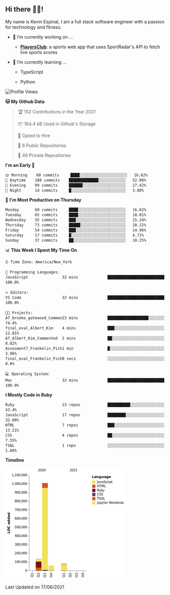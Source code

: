 ## Hi there 👋🏽!

My name is Kevin Espinal, I am a full stack software engineer with a passion for technology and fitness.

- 🔭 I’m currently working on ...

     - **[PlayersClub](https://playersclub.herokuapp.com/#/)**: a sports web app that uses SportRadar's API to fetch live sports scores

- 🌱 I’m currently learning ...

     - TypeScript
     
     - Python
     
<!--START_SECTION:waka-->
![Profile Views](http://img.shields.io/badge/Profile%20Views-0-blue)

**🐱 My Github Data** 

> 🏆 152 Contributions in the Year 2021
 > 
> 📦 164.4 kB Used in Github's Storage 
 > 
> 💼 Opted to Hire
 > 
> 📜 6 Public Repositories 
 > 
> 🔑 49 Private Repositories  
 > 
**I'm an Early 🐤** 

```text
🌞 Morning    60 commits     ████░░░░░░░░░░░░░░░░░░░░░   16.62% 
🌆 Daytime    188 commits    █████████████░░░░░░░░░░░░   52.08% 
🌃 Evening    99 commits     ██████░░░░░░░░░░░░░░░░░░░   27.42% 
🌙 Night      14 commits     █░░░░░░░░░░░░░░░░░░░░░░░░   3.88%

```
📅 **I'm Most Productive on Thursday** 

```text
Monday       60 commits     ████░░░░░░░░░░░░░░░░░░░░░   16.62% 
Tuesday      65 commits     ████░░░░░░░░░░░░░░░░░░░░░   18.01% 
Wednesday    55 commits     ███░░░░░░░░░░░░░░░░░░░░░░   15.24% 
Thursday     73 commits     █████░░░░░░░░░░░░░░░░░░░░   20.22% 
Friday       54 commits     ███░░░░░░░░░░░░░░░░░░░░░░   14.96% 
Saturday     17 commits     █░░░░░░░░░░░░░░░░░░░░░░░░   4.71% 
Sunday       37 commits     ██░░░░░░░░░░░░░░░░░░░░░░░   10.25%

```


📊 **This Week I Spent My Time On** 

```text
⌚︎ Time Zone: America/New_York

💬 Programming Languages: 
JavaScript               32 mins             █████████████████████████   100.0%

🔥 Editors: 
VS Code                  32 mins             █████████████████████████   100.0%

🐱‍💻 Projects: 
A7_brooke_gatewood_Commen23 mins             ██████████████████░░░░░░░   74.4% 
final_eval_Albert_Kim    4 mins              ███░░░░░░░░░░░░░░░░░░░░░░   12.81% 
A7_Albert_Kim_Commented  2 mins              ██░░░░░░░░░░░░░░░░░░░░░░░   8.82% 
Assesment7_Frankelin_Pich1 min               █░░░░░░░░░░░░░░░░░░░░░░░░   3.96% 
final_eval_Frankelin_Pich0 secs              ░░░░░░░░░░░░░░░░░░░░░░░░░   0.0%

💻 Operating System: 
Mac                      32 mins             █████████████████████████   100.0%

```

**I Mostly Code in Ruby** 

```text
Ruby                     23 repos            ██████████░░░░░░░░░░░░░░░   43.4% 
JavaScript               17 repos            ████████░░░░░░░░░░░░░░░░░   32.08% 
HTML                     7 repos             ███░░░░░░░░░░░░░░░░░░░░░░   13.21% 
CSS                      4 repos             ██░░░░░░░░░░░░░░░░░░░░░░░   7.55% 
TSQL                     1 repo              ░░░░░░░░░░░░░░░░░░░░░░░░░   1.89%

```


**Timeline**

![Chart not found](https://raw.githubusercontent.com/espinalk212/espinalk212/main/charts/bar_graph.png) 


 Last Updated on 17/06/2021
<!--END_SECTION:waka-->


<!--
**espinalk212/espinalk212** is a ✨ _special_ ✨ repository because its `README.md` (this file) appears on your GitHub profile.

Here are some ideas to get you started:

- 🔭 I’m currently working on ...
- 🌱 I’m currently learning ...
- 👯 I’m looking to collaborate on ...
- 🤔 I’m looking for help with ...
- 💬 Ask me about ...
- 📫 How to reach me: ...
- 😄 Pronouns: ...
- ⚡ Fun fact: ...
-->
